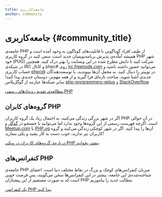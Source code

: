 ```yaml
---
title: جامعه‌کاربری
anchor: community
---
```


# جامعه‌کاربری {#community_title}

جامعه‌ی PHP از طیف افراد گوناگونی با قابلیت‌های گوناگون به وجود آمده است و همیشه آماّده‌ی پذیرش برنامه‌نویسان جدید است. سعی کنید در گروه کاربری PHP شهر خود (PUG) شرکت کنید تا دانش مطرح شده در این وبسایت را بهتر درک کنید. همچنین در شبکه‌ی IRC و کانال phpc# روی [irc.freenode.com][php-irc] می‌توانید حضور داشته باشید و حساب کاربری [phpc@][phpc-twitter] در توییتر را دنبال کنید. به محفل آن‌ها بپیوندید، با توسعه‌دهندگان جدیدی آشنا شوید، مباحث تازه‌ای فرا گیرید و از همه مهم‌تر، دوستان جدیدی پیدا کنید! سایر شبکه‌ها عبارتند از گوگل‌پلاس [php-programmers-gplus] و [StackOverflow][php-so]

[مطالعه‌ی تقویم رویدادهای رسمی PHP][php-calendar]

## گروه‌های کابران PHP

اگر در شهر بزرگی زندگی می‌کنید، به احتمال زیاد یک گروه کاربران PHP در آن حوالی است. اگرچه فهرست رسمی از این گروه‌ها وجود ندارد اما می‌توانید با جستجو در [گوگل][google] و [Meetup.com][meetup] یا [PHP.ug][php-ug] آن‌ها را پیدا کنید. اگر در شهر کوچکی زندگی می‌کنید و گروه کاربران نیز ندارید، خوب دست به کار بشید و یکی بسازید!

[درباره‌ی گرو‌ه‌های کاربران در ویکی PHP بیشتر بخوانید][php-wiki]

## کنفرانس‌های PHP

جامعه‌ی PHP میزبان کنفرانس‌های کوچک و بزرگ در نقاط مختلف دنیا است. اعضای شناخته‌شده‌ی این جامعه، بیشتر در این کنفرانس‌ها سخن می‌گویند، پس فرصت خوبی است که به صورت مستقیم از این پیشتازان PHP مطالب جدید را بیاموزیم.

[یک کنفرانس PHP پیدا کنید][php-conf]

[php-calendar]: http://www.php.net/cal.php
[google]: https://www.google.com/search?q=php+user+group+near+me
[meetup]: http://www.meetup.com/find/
[php-ug]: http://php.ug
[php-wiki]: https://wiki.php.net/usergroups
[php-conf]: http://php.net/conferences/index.php
[phpc-twitter]: https://twitter.com/phpc
[php-programmers-gplus]: https://plus.google.com/u/0/communities/104245651975268426012
[php-irc]: http://webchat.freenode.net/?channels=phpc
[php-so]: http://stackoverflow.com/questions/tagged/php
